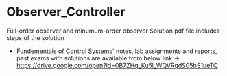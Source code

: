 # Observer_Controller
Full-order observer and minumum-order observer
Solution pdf file includes steps of the solution
* Fundementals of Control Systems' notes, lab assignments and reports, past exams with solutions are available from below link ->
https://drive.google.com/open?id=0B7ZHq_Ku5l_WQVRqdS05bS1ueTQ
